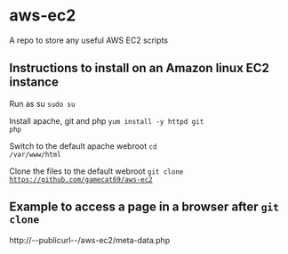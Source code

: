 # aws-ec2
A repo to store any useful AWS EC2 scripts

## Instructions to install on an Amazon linux EC2 instance

Run as su
<code>sudo su</code>

Install apache, git and php
<code>yum install -y httpd git php</code>

Switch to the default apache webroot
<code>cd /var/www/html</code>

Clone the files to the default webroot
<code>git clone https://github.com/gamecat69/aws-ec2</code>

## Example to access a page in a browser after <code>git clone</code>
http://--publicurl--/aws-ec2/meta-data.php

